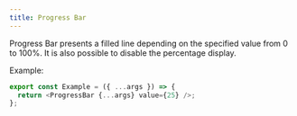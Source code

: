```yaml
---
title: Progress Bar
---
```


Progress Bar presents a filled line depending on the specified value from 0 to 100%. It is also possible to disable the percentage display.

Example:

```ts
export const Example = ({ ...args }) => {
  return <ProgressBar {...args} value={25} />;
};
```
